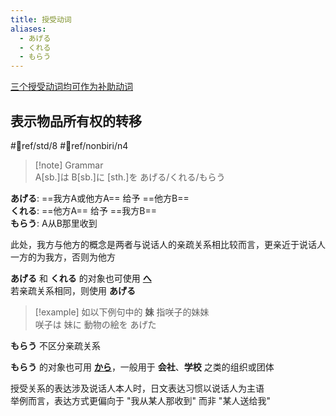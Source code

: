```yaml
---
title: 授受动词
aliases:
  - あげる
  - くれる
  - もらう
---
```

[三个授受动词均可作为补助动词](../6.subsidiary_verb/て+授受动词.md)  

## 表示物品所有权的转移  

 #📖ref/std/8 #📖ref/nonbiri/n4  

> [!note] Grammar  
> A[sb.]は B[sb.]に [sth.]を あげる/くれる/もらう  

**あげる**: ==我方A或他方A== 给予 ==他方B==  
**くれる**: ==他方A== 给予 ==我方B==  
**もらう**: A从B那里收到  

此处，我方与他方的概念是两者与说话人的亲疏关系相比较而言，更亲近于说话人一方的为我方，否则为他方  

**あげる** 和 **くれる** 的对象也可使用 [**へ**](../4.particle/1.basic%20particle/へ.md#提示移动行为的方向)  
若亲疏关系相同，则使用 **あげる**  

> [!example] 如以下例句中的 **妹** 指咲子的妹妹  
> 咲子は 妹に 動物の絵を あげた  

**もらう** 不区分亲疏关系  

**もらう** 的对象也可用 [**から**](../4.particle/1.basic%20particle/から.md#用于提示もらう的间接宾语)，一般用于 **会社**、**学校** 之类的组织或团体  

授受关系的表达涉及说话人本人时，日文表达习惯以说话人为主语  
举例而言，表达方式更偏向于 "我从某人那收到" 而非 "某人送给我"  
